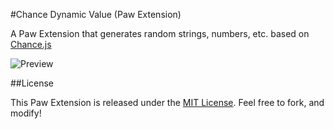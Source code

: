 #Chance Dynamic Value (Paw Extension)

A Paw Extension that generates random strings, numbers, etc. based on [Chance.js](http://chancejs.com)

![](http://i.imgur.com/Bn0ItrY.png "Preview")

##License

This Paw Extension is released under the [MIT License](LICENSE). Feel free to fork, and modify!
